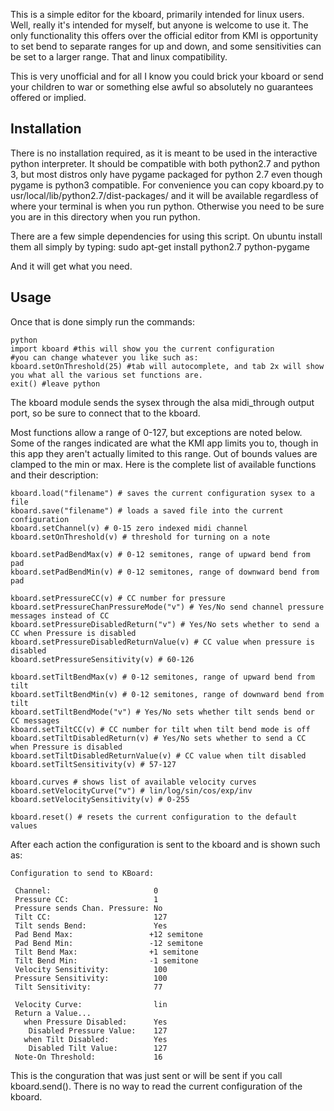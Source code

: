 This is a simple editor for the kboard, primarily intended for linux users. Well, really it's intended for myself, but anyone is welcome to use it. The only functionality this offers over the official editor from KMI is opportunity to set bend to separate ranges for up and down, and some sensitivities can be set to a larger range. That and linux compatibility.

This is very unofficial and for all I know you could brick your kboard or send your children to war or something else awful so absolutely no guarantees offered or implied.


## Installation

There is no installation required, as it is meant to be used in the interactive python interpreter. It should be compatible with both python2.7 and python 3, but most distros only have pygame packaged for python 2.7 even though pygame is python3 compatible. For convenience you can copy kboard.py to usr/local/lib/python2.7/dist-packages/ and it will be available regardless of where your terminal is when you run python. Otherwise you need to be sure you are in this directory when you run python.

There are a few simple dependencies for using this script. On ubuntu install them all simply by typing:
    sudo apt-get install python2.7 python-pygame

And it will get what you need.


## Usage

Once that is done simply run the commands:

```{python}
python
import kboard #this will show you the current configuration
#you can change whatever you like such as:
kboard.setOnThreshold(25) #tab will autocomplete, and tab 2x will show you what all the various set functions are.
exit() #leave python
```


The kboard module sends the sysex through the alsa midi_through output port, so be sure to connect that to the kboard.

Most functions allow a range of 0-127, but exceptions are noted below. Some of the ranges indicated are what the KMI app limits you to, though in this app they aren't actually limited to this range. Out of bounds values are clamped to the min or max.
Here is the complete list of available functions and their description:

```{python}
kboard.load("filename") # saves the current configuration sysex to a file
kboard.save("filename") # loads a saved file into the current configuration
kboard.setChannel(v) # 0-15 zero indexed midi channel
kboard.setOnThreshold(v) # threshold for turning on a note

kboard.setPadBendMax(v) # 0-12 semitones, range of upward bend from pad
kboard.setPadBendMin(v) # 0-12 semitones, range of downward bend from pad

kboard.setPressureCC(v) # CC number for pressure
kboard.setPressureChanPressureMode("v") # Yes/No send channel pressure messages instead of CC
kboard.setPressureDisabledReturn("v") # Yes/No sets whether to send a CC when Pressure is disabled
kboard.setPressureDisabledReturnValue(v) # CC value when pressure is disabled
kboard.setPressureSensitivity(v) # 60-126

kboard.setTiltBendMax(v) # 0-12 semitones, range of upward bend from tilt
kboard.setTiltBendMin(v) # 0-12 semitones, range of downward bend from tilt
kboard.setTiltBendMode("v") # Yes/No sets whether tilt sends bend or CC messages
kboard.setTiltCC(v) # CC number for tilt when tilt bend mode is off
kboard.setTiltDisabledReturn(v) # Yes/No sets whether to send a CC when Pressure is disabled
kboard.setTiltDisabledReturnValue(v) # CC value when tilt disabled
kboard.setTiltSensitivity(v) # 57-127

kboard.curves # shows list of available velocity curves
kboard.setVelocityCurve("v") # lin/log/sin/cos/exp/inv
kboard.setVelocitySensitivity(v) # 0-255

kboard.reset() # resets the current configuration to the default values
```

After each action the configuration is sent to the kboard and is shown such as:
```
Configuration to send to KBoard:

 Channel:                       0
 Pressure CC:                   1
 Pressure sends Chan. Pressure: No
 Tilt CC:                       127
 Tilt sends Bend:               Yes
 Pad Bend Max:                 +12 semitone
 Pad Bend Min:                 -12 semitone
 Tilt Bend Max:                +1 semitone
 Tilt Bend Min:                -1 semitone
 Velocity Sensitivity:          100
 Pressure Sensitivity:          100
 Tilt Sensitivity:              77

 Velocity Curve:                lin
 Return a Value...
   when Pressure Disabled:      Yes
    Disabled Pressure Value:    127
   when Tilt Disabled:          Yes
    Disabled Tilt Value:        127
 Note-On Threshold:             16
```
This is the conguration that was just sent or will be sent if you call kboard.send(). There is no way to read the current configuration of the kboard.
